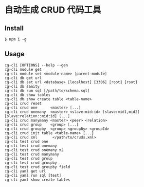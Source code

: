 # 自动生成 CRUD 代码工具

## Install
`$ npm i -g`

## Usage
    cg-cli [OPTIONS] --help --gen
    cg-cli module get
    cg-cli module set <module-name> [parent-module]
    cg-cli db get url
    cg-cli db set url <database> [localhost] [3306] [root] [root]
    cg-cli db sanity
    cg-cli db run sql [/path/to/schema.sql]
    cg-cli db show tables
    cg-cli db show create table <table-name>
    cg-cli crud reset
    cg-cli crud one      <master> [...]
    cg-cli crud onemany  <master> <slave:mid:id> [slave:mid1,mid2] [slave:relation::mid:id] [...]
    cg-cli crud manymany <master> <peer> <relation>
    cg-cli crud group    <group> [...]
    cg-cli crud groupby  <group> <groupBy> <groupId>
    cg-cli crud init table <table-name> [...]
    cg-cli crud xml       </path/to/cruds.xml>
    cg-cli test crud one
    cg-cli test crud onemany
    cg-cli test crud onemany x2
    cg-cli test crud manymany
    cg-cli test crud group
    cg-cli test crud groupby
    cg-cli test crud groupby field
    cg-cli yaml get url
    cg-cli yaml run sql [test]
    cg-cli yaml show create tables
